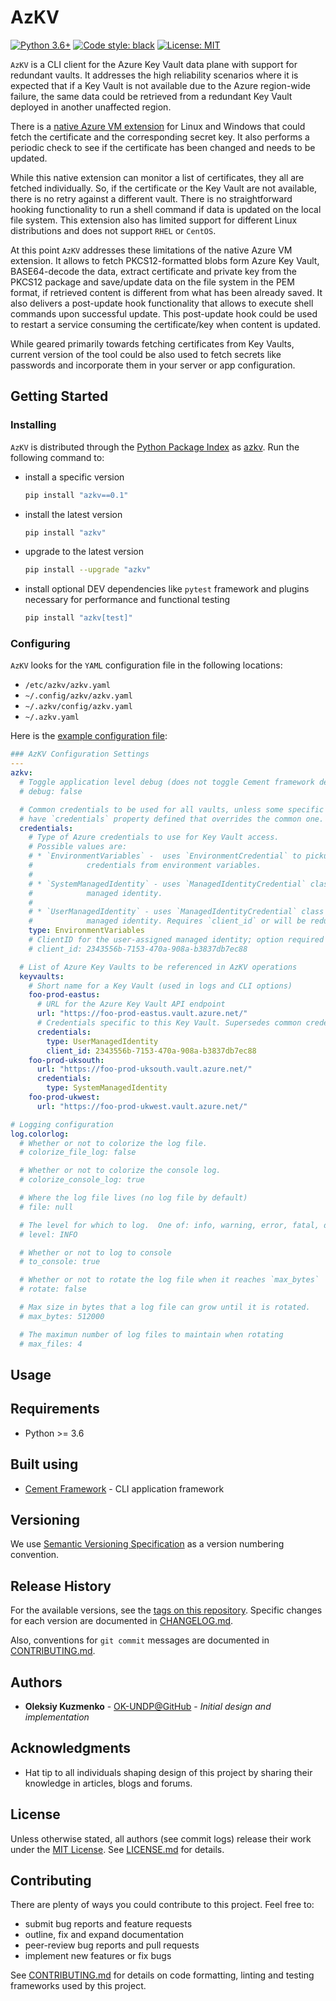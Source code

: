 # AzKV

[![Python 3.6+](https://img.shields.io/badge/Python-3.6+-blue.svg)][PythonRef] [![Code style: black](https://img.shields.io/badge/code%20style-black-000000.svg)][BlackRef] [![License: MIT](https://img.shields.io/badge/License-MIT-blue.svg)][MITRef]

[PythonRef]: https://docs.python.org/3.6/
[BlackRef]: https://github.com/ambv/black
[MITRef]: https://opensource.org/licenses/MIT

`AzKV` is a CLI client for the Azure Key Vault data plane with support for redundant vaults. It addresses the high reliability scenarios where it is expected that if a Key Vault is not available due to the Azure region-wide failure, the same data could be retrieved from a redundant Key Vault deployed in another unaffected region.

There is a [native Azure VM extension][AzExtKeyVaultRef] for Linux and Windows that could fetch the certificate and the corresponding secret key. It also performs a periodic check to see if the certificate has been changed and needs to be updated.

[AzExtKeyVaultRef]: https://azure.microsoft.com/en-us/updates/azure-key-vault-virtual-machine-extension-now-generally-available/

While this native extension can monitor a list of certificates, they all are fetched individually. So, if the certificate or the Key Vault are not available, there is no retry against a different vault. There is no straightforward hooking functionality to run a shell command if data is updated on the local file system. This extension also has limited support for different Linux distributions and does not support `RHEL` or `CentOS`.

At this point `AzKV` addresses these limitations of the native Azure VM extension. It allows to fetch PKCS12-formatted blobs form Azure Key Vault, BASE64-decode the data, extract certificate and private key from the PKCS12 package and save/update data on the file system in the PEM format, if retrieved content is different from what has been already saved. It also delivers a post-update hook functionality that allows to execute shell commands upon successful update. This post-update hook could be used to restart a service consuming the certificate/key when content is updated.

While geared primarily towards fetching certificates from Key Vaults, current version of the tool could be also used to fetch secrets like passwords and incorporate them in your server or app configuration.

## Getting Started

### Installing

`AzKV` is distributed through the [Python Package Index][PyPIRef] as [azkv][PyPIProjRef]. Run the following command to:

[PyPIRef]: https://pypi.org
[PyPIProjRef]:https://pypi.org/project/azkv/

* install a specific version

    ```sh
    pip install "azkv==0.1"
    ```

* install the latest version

    ```sh
    pip install "azkv"
    ```

* upgrade to the latest version

    ```sh
    pip install --upgrade "azkv"
    ```

* install optional DEV dependencies like `pytest` framework and plugins necessary for performance and functional testing

    ```sh
    pip install "azkv[test]"
    ```

### Configuring

`AzKV` looks for the `YAML` configuration file in the following locations:

* `/etc/azkv/azkv.yaml`
* `~/.config/azkv/azkv.yaml`
* `~/.azkv/config/azkv.yaml`
* `~/.azkv.yaml`

Here is the [example configuration file][AzKVConfigRef]:

[AzKVConfigRef]: config/etc/azkv_example.yaml

```yaml
### AzKV Configuration Settings
---
azkv:
  # Toggle application level debug (does not toggle Cement framework debugging)
  # debug: false

  # Common credentials to be used for all vaults, unless some specific vaults
  # have `credentials` property defined that overrides the common one.
  credentials:
    # Type of Azure credentials to use for Key Vault access.
    # Possible values are:
    # * `EnvironmentVariables` -  uses `EnvironmentCredential` to pickup service principal or user
    #            credentials from environment variables.
    #
    # * `SystemManagedIdentity` - uses `ManagedIdentityCredential` class configured for system-assigned
    #            managed identity.
    #
    # * `UserManagedIdentity` - uses `ManagedIdentityCredential` class configured for user-assigned
    #            managed identity. Requires `client_id` or will be reduced to `SystemManagedIdentity`
    type: EnvironmentVariables
    # ClientID for the user-assigned managed identity; option required only for `type: UserManagedIdentity`
    # client_id: 2343556b-7153-470a-908a-b3837db7ec88

  # List of Azure Key Vaults to be referenced in AzKV operations
  keyvaults:
    # Short name for a Key Vault (used in logs and CLI options)
    foo-prod-eastus:
      # URL for the Azure Key Vault API endpoint
      url: "https://foo-prod-eastus.vault.azure.net/"
      # Credentials specific to this Key Vault. Supersedes common credentials above.
      credentials:
        type: UserManagedIdentity
        client_id: 2343556b-7153-470a-908a-b3837db7ec88
    foo-prod-uksouth:
      url: "https://foo-prod-uksouth.vault.azure.net/"
      credentials:
        type: SystemManagedIdentity
    foo-prod-ukwest:
      url: "https://foo-prod-ukwest.vault.azure.net/"

# Logging configuration
log.colorlog:
  # Whether or not to colorize the log file.
  # colorize_file_log: false

  # Whether or not to colorize the console log.
  # colorize_console_log: true

  # Where the log file lives (no log file by default)
  # file: null

  # The level for which to log.  One of: info, warning, error, fatal, debug
  # level: INFO

  # Whether or not to log to console
  # to_console: true

  # Whether or not to rotate the log file when it reaches `max_bytes`
  # rotate: false

  # Max size in bytes that a log file can grow until it is rotated.
  # max_bytes: 512000

  # The maximun number of log files to maintain when rotating
  # max_files: 4
```

## Usage



## Requirements

* Python >= 3.6

## Built using

* [Cement Framework][CementRef] - CLI application framework

[CementRef]: https://builtoncement.com/

## Versioning

We use [Semantic Versioning Specification][SemVer] as a version numbering convention.

[SemVer]: http://semver.org/

## Release History

For the available versions, see the [tags on this repository][RepoTags]. Specific changes for each version are documented in [CHANGELOG.md][ChangelogRef].

Also, conventions for `git commit` messages are documented in [CONTRIBUTING.md][ContribRef].

[RepoTags]: https://github.com/undp/azkv/tags
[ChangelogRef]: CHANGELOG.md
[ContribRef]: CONTRIBUTING.md

## Authors

* **Oleksiy Kuzmenko** - [OK-UNDP@GitHub][OK-UNDP@GitHub] - *Initial design and implementation*

[OK-UNDP@GitHub]: https://github.com/OK-UNDP

## Acknowledgments

* Hat tip to all individuals shaping design of this project by sharing their knowledge in articles, blogs and forums.

## License

Unless otherwise stated, all authors (see commit logs) release their work under the [MIT License][MITRef]. See [LICENSE.md][LicenseRef] for details.

[LicenseRef]: LICENSE.md

## Contributing

There are plenty of ways you could contribute to this project. Feel free to:

* submit bug reports and feature requests
* outline, fix and expand documentation
* peer-review bug reports and pull requests
* implement new features or fix bugs

See [CONTRIBUTING.md][ContribRef] for details on code formatting, linting and testing frameworks used by this project.
